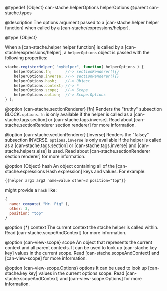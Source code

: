 @typedef {Object} can-stache.helperOptions helperOptions
@parent can-stache.types

@description The options argument passed to a [can-stache.helper helper function]
when called by a [can-stache/expressions/helper].

@type {Object}

When a [can-stache.helper helper function]
is called by a [can-stache/expressions/helper], a `helperOptions`
object is passed with the following properties:

```js
stache.registerHelper( "myHelper", function( helperOptions ) {
	helperOptions.fn;      //-> sectionRenderer(){}
	helperOptions.inverse; //-> sectionRenderer(){}
	helperOptions.hash;    //-> Object
	helperOptions.context; //-> *
	helperOptions.scope;   //-> Scope
	helperOptions.option;  //-> Scope.Options
} );
```

  @option {can-stache.sectionRenderer} [fn] Renders the "truthy" subsection
  BLOCK.  `options.fn` is only available if the helper is called as a
  [can-stache.tags.section] or [can-stache.tags.inverse]. Read about
  [can-stache.sectionRenderer section renderer] for more information.

  @option {can-stache.sectionRenderer} [inverse] Renders the "falsey" subsection
  INVERSE.  `options.inverse` is only available if the helper is called as a
  [can-stache.tags.section] or [can-stache.tags.inverse] and [can-stache.helpers.else]
  is used. Read about
  [can-stache.sectionRenderer section renderer] for more information.

  @option {Object} hash An object containing all of the
  [can-stache.expressions Hash expression] keys and values. For example:

  ```html
  {{helper arg1 arg2 name=value other=3 position="top"}}
  ```

  might provide a `hash` like:

  ```js
  {
	name: compute( "Mr. Pig" ),
	other: 3,
	position: "top"
}
```

  @option {*} context The current context the stache helper is called within. Read
  [can-stache.scopeAndContext] for more information.


@option {can-view-scope} scope An object that represents the current context and all parent
contexts. It can be used to look up [can-stache.key key] values in the current scope.
Read [can-stache.scopeAndContext] and [can-view-scope] for more information.

@option {can-view-scope.Options} options It can be used to look up [can-stache.key key] values in the current options scope.
Read [can-stache.scopeAndContext] and [can-view-scope.Options] for more information.
